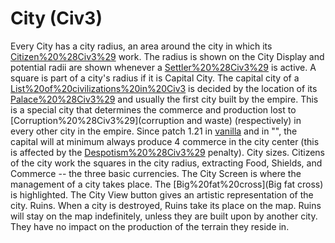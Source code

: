 # City (Civ3)

Every City has a city radius, an area around the city in which its [Citizen%20%28Civ3%29](citizens) work. The radius is shown on the City Display and potential radii are shown whenever a [Settler%20%28Civ3%29](Settler) is active.
A square is part of a city's radius if it is
Capital City.
The capital city of a [List%20of%20civilizations%20in%20Civ3](civilization) is decided by the location of its [Palace%20%28Civ3%29](Palace) and usually the first city built by the empire. This is a special city that determines the commerce and production lost to [Corruption%20%28Civ3%29](corruption and waste) (respectively) in every other city in the empire. Since patch 1.21 in [vanilla](vanilla) and in "", the capital will at minimum always produce 4 commerce in the city center (this is affected by the [Despotism%20%28Civ3%29](Despotism) penalty).
City sizes.
Citizens of the city work the squares in the city radius, extracting Food, Shields, and Commerce -- the three basic currencies.
The City Screen is where the management of a city takes place.
The [Big%20fat%20cross](Big fat cross) is highlighted.
The City View button gives an artistic representation of the city.
Ruins.
When a city is destroyed, Ruins take its place on the map. Ruins will stay on the map indefinitely, unless they are built upon by another city. They have no impact on the production of the terrain they reside in. 
